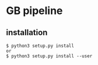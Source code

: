 # GB pipeline 

## installation
    $ python3 setup.py install 
    or
    $ python3 setup.py install --user
    
